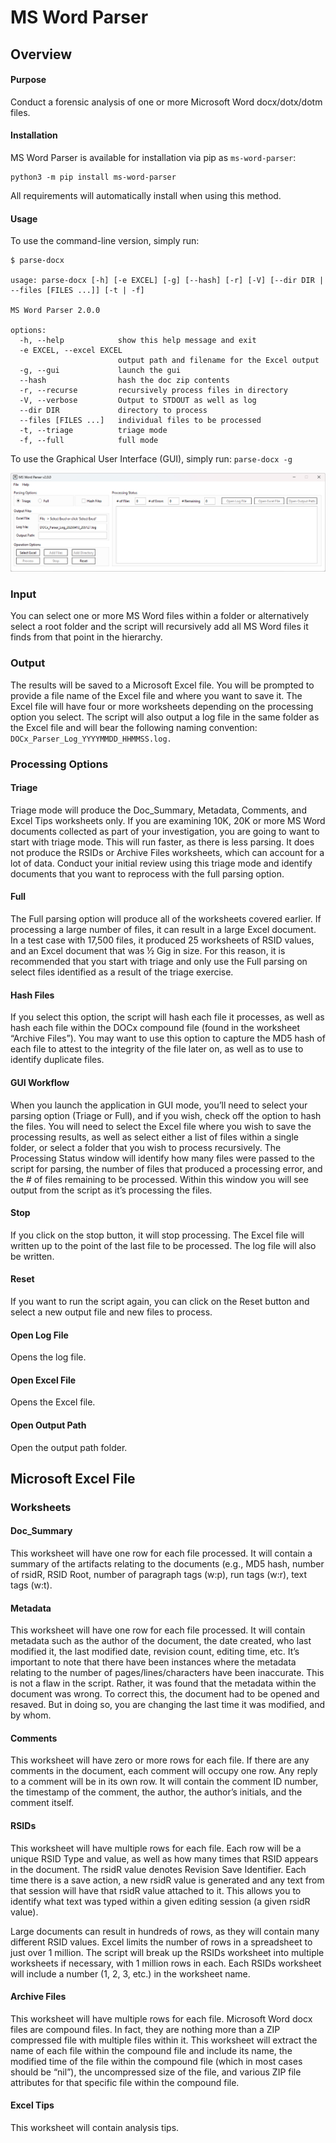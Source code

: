 # MS Word Parser

## Overview
#### Purpose
Conduct a forensic analysis of one or more Microsoft Word docx/dotx/dotm files.

#### Installation
MS Word Parser is available for installation via pip as `ms-word-parser`:
```
python3 -m pip install ms-word-parser
```
All requirements will automatically install when using this method.

#### Usage
To use the command-line version, simply run:
```
$ parse-docx

usage: parse-docx [-h] [-e EXCEL] [-g] [--hash] [-r] [-V] [--dir DIR | --files [FILES ...]] [-t | -f]

MS Word Parser 2.0.0

options:
  -h, --help            show this help message and exit
  -e EXCEL, --excel EXCEL
                        output path and filename for the Excel output
  -g, --gui             launch the gui
  --hash                hash the doc zip contents
  -r, --recurse         recursively process files in directory
  -V, --verbose         Output to STDOUT as well as log
  --dir DIR             directory to process
  --files [FILES ...]   individual files to be processed
  -t, --triage          triage mode
  -f, --full            full mode
```

To use the Graphical User Interface (GUI), simply run:
`parse-docx -g`

![v2 0 0-screenshot](https://github.com/jjrboucher/MS-Word-Parser/blob/master/.assets/v2.0.0-screenshot.png)

### Input
You can select one or more MS Word files within a folder or alternatively select a root folder and the script will recursively add all MS Word files it finds from that point in the hierarchy.

### Output

The results will be saved to a Microsoft Excel file. You will be prompted to provide a file name of the Excel file and where you want to save it. The Excel file will have four or more worksheets depending on the processing option you select.
The script will also output a log file in the same folder as the Excel file and will bear the following naming convention: `DOCx_Parser_Log_YYYYMMDD_HHMMSS.log.`

### Processing Options

#### Triage
Triage mode will produce the Doc_Summary, Metadata, Comments, and Excel Tips worksheets only. If you are examining 10K, 20K or more MS Word documents collected as part of your investigation, you are going to want to start with triage mode. This will run faster, as there is less parsing. It does not produce the RSIDs or Archive Files worksheets, which can account for a lot of data.
Conduct your initial review using this triage mode and identify documents that you want to reprocess with the full parsing option.

#### Full
The Full parsing option will produce all of the worksheets covered earlier. If processing a large number of files, it can result in a large Excel document. In a test case with 17,500 files, it produced 25 worksheets of RSID values, and an Excel document that was ½ Gig in size. For this reason, it is recommended that you start with triage and only use the Full parsing on select files identified as a result of the triage exercise.

#### Hash Files
If you select this option, the script will hash each file it processes, as well as hash each file within the DOCx compound file (found in the worksheet “Archive Files”).  You may want to use this option to capture the MD5 hash of each file to attest to the integrity of the file later on, as well as to use to identify duplicate files.

#### GUI Workflow
When you launch the application in GUI mode, you’ll need to select your parsing option (Triage or Full), and if you wish, check off the option to hash the files.
You will need to select the Excel file where you wish to save the processing results, as well as select either a list of files within a single folder, or select a folder that you wish to process recursively.
The Processing Status window will identify how many files were passed to the script for parsing, the number of files that produced a processing error, and the # of files remaining to be processed. Within this window you will see output from the script as it’s processing the files.
#### Stop
If you click on the stop button, it will stop processing. The Excel file will written up to the point of the last file to be processed. The log file will also be written.

#### Reset
If you want to run the script again, you can click on the Reset button and select a new output file and new files to process.

#### Open Log File
Opens the log file.

#### Open Excel File
Opens the Excel file.

#### Open Output Path
Open the output path folder.

## Microsoft Excel File

### Worksheets

#### Doc_Summary
This worksheet will have one row for each file processed. It will contain a summary of the artifacts relating to the documents (e.g., MD5 hash, number of rsidR, RSID Root, number of paragraph tags (w:p), run tags (w:r), text tags (w:t).

#### Metadata
This worksheet will have one row for each file processed. It will contain metadata such as the author of the document, the date created, who last modified it, the last modified date, revision count, editing time, etc. It’s important to note that there have been instances where the metadata relating to the number of pages/lines/characters have been inaccurate. This is not a flaw in the script. Rather, it was found that the metadata within the document was wrong. To correct this, the document had to be opened and resaved. But in doing so, you are changing the last time it was modified, and by whom.

#### Comments
This worksheet will have zero or more rows for each file. If there are any comments in the document, each comment will occupy one row. Any reply to a comment will be in its own row. It will contain the comment ID number, the timestamp of the comment, the author, the author’s initials, and the comment itself.

#### RSIDs
This worksheet will have multiple rows for each file. Each row will be a unique RSID Type and value, as well as how many times that RSID appears in the document. The rsidR value denotes Revision Save Identifier. Each time there is a save action, a new rsidR value is generated and any text from that session will have that rsidR value attached to it. This allows you to identify what text was typed within a given editing session (a given rsidR value). 

Large documents can result in hundreds of rows, as they will contain many different RSID values. Excel limits the number of rows in a spreadsheet to just over 1 million. The script will break up the RSIDs worksheet into multiple worksheets if necessary, with 1 million rows in each. Each RSIDs worksheet will include a number (1, 2, 3, etc.) in the worksheet name.

#### Archive Files
This worksheet will have multiple rows for each file. Microsoft Word docx files are compound files. In fact, they are nothing more than a ZIP compressed file with multiple files within it. This worksheet will extract the name of each file within the compound file and include its name, the modified time of the file within the compound file (which in most cases should be “nil”), the uncompressed size of the file, and various ZIP file attributes for that specific file within the compound file.

#### Excel Tips
This worksheet will contain analysis tips.
